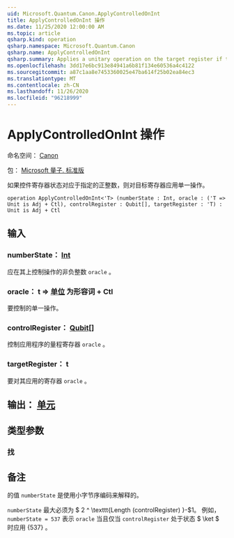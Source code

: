 ```yaml
---
uid: Microsoft.Quantum.Canon.ApplyControlledOnInt
title: ApplyControlledOnInt 操作
ms.date: 11/25/2020 12:00:00 AM
ms.topic: article
qsharp.kind: operation
qsharp.namespace: Microsoft.Quantum.Canon
qsharp.name: ApplyControlledOnInt
qsharp.summary: Applies a unitary operation on the target register if the control register state corresponds to a specified positive integer.
ms.openlocfilehash: 3dd17e6bc913e84941a6b81f134e60536a4c4122
ms.sourcegitcommit: a87c1aa8e7453360025e47ba614f25b02ea84ec3
ms.translationtype: MT
ms.contentlocale: zh-CN
ms.lasthandoff: 11/26/2020
ms.locfileid: "96218999"
---
```

# <a name="applycontrolledonint-operation"></a>ApplyControlledOnInt 操作

命名空间： [Canon](xref:Microsoft.Quantum.Canon)

包： [Microsoft 量子. 标准版](https://nuget.org/packages/Microsoft.Quantum.Standard)


如果控件寄存器状态对应于指定的正整数，则对目标寄存器应用单一操作。

```qsharp
operation ApplyControlledOnInt<'T> (numberState : Int, oracle : ('T => Unit is Adj + Ctl), controlRegister : Qubit[], targetRegister : 'T) : Unit is Adj + Ctl
```


## <a name="input"></a>输入

### <a name="numberstate--int"></a>numberState： [Int](xref:microsoft.quantum.lang-ref.int)

应在其上控制操作的非负整数 `oracle` 。


### <a name="oracle--t--unit--is-adj--ctl"></a>oracle： t => [单位](xref:microsoft.quantum.lang-ref.unit)  为形容词 + Ctl

要控制的单一操作。


### <a name="controlregister--qubit"></a>controlRegister： [Qubit](xref:microsoft.quantum.lang-ref.qubit)[]

控制应用程序的量程寄存器 `oracle` 。


### <a name="targetregister--t"></a>targetRegister： t

要对其应用的寄存器 `oracle` 。



## <a name="output--unit"></a>输出： [单元](xref:microsoft.quantum.lang-ref.unit)



## <a name="type-parameters"></a>类型参数

### <a name="t"></a>找



## <a name="remarks"></a>备注

的值 `numberState` 是使用小字节序编码来解释的。

`numberState` 最大必须为 $ 2 ^ \texttt{Length (controlRegister) }-$1。
例如， `numberState = 537` 表示 `oracle` 当且仅当 `controlRegister` 处于状态 $ \ket $ 时应用 {537} 。